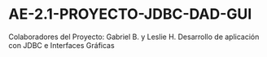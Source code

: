 # AE-2.1-PROYECTO-JDBC-DAD-GUI
Colaboradores del Proyecto: Gabriel B. y Leslie H. Desarrollo de aplicación con JDBC  e Interfaces Gráficas
